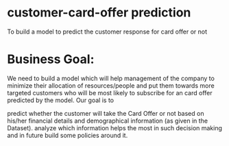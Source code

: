 # customer-card-offer prediction
To build a model to predict the customer response for card offer or not</br>
# Business Goal:
We need to build a model which will help management of the company to minimize their allocation of resources/people and put them towards more targeted customers who will be most likely to subscribe for an card offer predicted by the model.
Our goal is to

predict whether the customer will take the Card Offer or not based on his/her financial details and demographical information (as given in the Dataset).
analyze which information helps the most in such decision making and in future build some policies around it.
